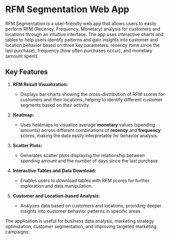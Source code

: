 # RFM Segmentation Web App

RFM Segmentation is a user-friendly web app that allows users to easily perform RFM (Recency, Frequency, Monetary) analysis for customers and locations through an intuitive interface. The app uses interactive charts and tables to help users identify patterns and gain insights into customer and location behavior based on three key parameters: recency (time since the last purchase), frequency (how often purchases occur), and monetary (amount spent).

## Key Features

1. **RFM Result Visualization:**
   - Displays bar charts showing the cross-distribution of RFM scores for customers and their locations, helping to identify different customer segments based on their activity.

2. **Heatmap:**
   - Uses heatmaps to visualize average **monetary** values (spending amounts) across different combinations of **recency** and **frequency** scores, making the data easily interpretable for behavior analysis.

3. **Scatter Plots:**
   - Generates scatter plots displaying the relationship between spending amount and the number of days since the last purchase.

4. **Interactive Tables and Data Download:**
   - Enables users to download tables with RFM scores for further exploration and data manipulation.

5. **Customer and Location-based Analysis:**
   - Analyzes data based on customers and locations, providing deeper insights into customer behavior patterns in specific areas.

The application is useful for business data analysis, marketing strategy optimization, customer segmentation, and improving targeted marketing campaigns.

